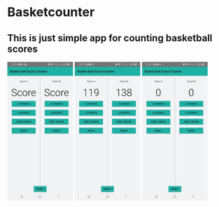 # Basketcounter

## This is just simple app for counting basketball scores

<img src="appdisplay/3.jpeg" alt="drawing" width="150"/> <img src="appdisplay/2.jpeg" alt="drawing" width="150"/> <img src="appdisplay/1.jpeg" alt="drawing" width="150"/>
